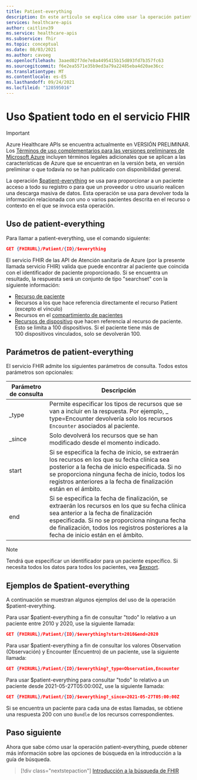 ```yaml
---
title: Patient-everything
description: En este artículo se explica cómo usar la operación patient-everything
services: healthcare-apis
author: caitlinv39
ms.service: healthcare-apis
ms.subservice: fhir
ms.topic: conceptual
ms.date: 08/03/2021
ms.author: cavoeg
ms.openlocfilehash: 3aaed02f7de7e8a4495415b15d893fd7b357fc63
ms.sourcegitcommit: f6e2ea5571e35b9ed3a79a22485eba4d20ae36cc
ms.translationtype: MT
ms.contentlocale: es-ES
ms.lasthandoff: 09/24/2021
ms.locfileid: "128595016"
---
```

# <a name="using-patient-everything-in-fhir-service"></a>Uso $patient todo en el servicio FHIR

> [!IMPORTANT]
> Azure Healthcare APIs se encuentra actualmente en VERSIÓN PRELIMINAR. Los [Términos de uso complementarios para las versiones preliminares de Microsoft Azure](https://azure.microsoft.com/support/legal/preview-supplemental-terms/) incluyen términos legales adicionales que se aplican a las características de Azure que se encuentran en la versión beta, en versión preliminar o que todavía no se han publicado con disponibilidad general.

La operación [$patient-everything](https://www.hl7.org/fhir/patient-operation-everything.html) se usa para proporcionar a un paciente acceso a todo su registro o para que un proveedor u otro usuario realicen una descarga masiva de datos. Esta operación se usa para devolver toda la información relacionada con uno o varios pacientes descrita en el recurso o contexto en el que se invoca esta operación.  

## <a name="use-patient-everything"></a>Uso de patient-everything
Para llamar a patient-everything, use el comando siguiente:

```json
GET {FHIRURL}/Patient/{ID}/$everything
```
El servicio FHIR de las API de Atención sanitaria de Azure (por la presente llamada servicio FHIR) valida que puede encontrar al paciente que coincida con el identificador de paciente proporcionado. Si se encuentra un resultado, la respuesta será un conjunto de tipo "searchset" con la siguiente información: 
* [Recurso de paciente](https://www.hl7.org/fhir/patient.html) 
* Recursos a los que hace referencia directamente el recurso Patient (excepto el vínculo) 
* Recursos en el [compartimiento de pacientes](https://www.hl7.org/fhir/compartmentdefinition-patient.html)
* [Recursos de dispositivo](https://www.hl7.org/fhir/device.html) que hacen referencia al recurso de paciente. Esto se limita a 100 dispositivos. Si el paciente tiene más de 100 dispositivos vinculados, solo se devolverán 100. 


## <a name="patient-everything-parameters"></a>Parámetros de patient-everything
El servicio FHIR admite los siguientes parámetros de consulta. Todos estos parámetros son opcionales:

|Parámetro de consulta        |  Descripción|
|-----------------------|------------|
| \_type | Permite especificar los tipos de recursos que se van a incluir en la respuesta. Por ejemplo, \_ type=Encounter devolvería solo los recursos `Encounter` asociados al paciente. |
| \_since | Solo devolverá los recursos que se han modificado desde el momento indicado. |
| start | Si se especifica la fecha de inicio, se extraerán los recursos en los que su fecha clínica sea posterior a la fecha de inicio especificada. Si no se proporciona ninguna fecha de inicio, todos los registros anteriores a la fecha de finalización están en el ámbito. |
| end | Si se especifica la fecha de finalización, se extraerán los recursos en los que su fecha clínica sea anterior a la fecha de finalización especificada. Si no se proporciona ninguna fecha de finalización, todos los registros posteriores a la fecha de inicio están en el ámbito. |

> [!Note]
> Tendrá que especificar un identificador para un paciente específico. Si necesita todos los datos para todos los pacientes, vea [$export](../data-transformation/export-data.md). 


## <a name="examples-of-patient-everything"></a>Ejemplos de $patient-everything 

A continuación se muestran algunos ejemplos del uso de la operación $patient-everything. 

Para usar $patient-everything a fin de consultar "todo" lo relativo a un paciente entre 2010 y 2020, use la siguiente llamada: 

```json
GET {FHIRURL}/Patient/{ID}/$everything?start=2010&end=2020
``` 

Para usar $patient-everything a fin de consultar los valores Observation (Observación) y Encounter (Encuentro) de un paciente, use la siguiente llamada: 
```json
GET {FHIRURL}/Patient/{ID}/$everything?_type=Observation,Encounter 
```

Para usar $patient-everything para consultar "todo" lo relativo a un paciente desde 2021-05-27T05:00:00Z, use la siguiente llamada: 

```json
GET {FHIRURL}/Patient/{ID}/$everything?_since=2021-05-27T05:00:00Z 
```

Si se encuentra un paciente para cada una de estas llamadas, se obtiene una respuesta 200 con uno `Bundle` de los recursos correspondientes.

## <a name="next-step"></a>Paso siguiente
Ahora que sabe cómo usar la operación patient-everything, puede obtener más información sobre las opciones de búsqueda en la introducción a la guía de búsqueda.

>[!div class="nextstepaction"]
>[Introducción a la búsqueda de FHIR](overview-of-search.md)
